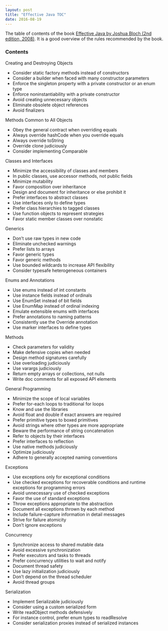 ```yaml
---
layout: post
title: "Effective Java TOC"
date: 2016-08-19
---
```


The table of contents of the book [Effective Java by Joshua Bloch (2nd edition, 2008)](https://www.amazon.com/Effective-Java-2nd-Joshua-Bloch/dp/3). It is a good overview of the rules recommended by the book.

### Contents

Creating and Destroying Objects

* Consider static factory methods instead of constructors 
* Consider a builder when faced with many constructor parameters 
* Enforce the singleton property with a private constructor or an enum type 
* Enforce noninstantiability with a private constructor 
* Avoid creating unnecessary objects 
* Eliminate obsolete object references 
* Avoid finalizers 

Methods Common to All Objects

* Obey the general contract when overriding equals 
* Always override hashCode when you override equals
* Always override toString 
* Override clone judiciously 
* Consider implementing Comparable 

Classes and Interfaces

* Minimize the accessibility of classes and members 
* In public classes, use accessor methods, not public fields 
* Minimize mutability 
* Favor composition over inheritance 
* Design and document for inheritance or else prohibit it 
* Prefer interfaces to abstract classes 
* Use interfaces only to define types
* Prefer class hierarchies to tagged classes 
* Use function objects to represent strategies 
* Favor static member classes over nonstatic 

Generics

* Don’t use raw types in new code 
* Eliminate unchecked warnings
* Prefer lists to arrays 
* Favor generic types
* Favor generic methods 
* Use bounded wildcards to increase API flexibility 
* Consider typesafe heterogeneous containers 

Enums and Annotations

* Use enums instead of int constants
* Use instance fields instead of ordinals 
* Use EnumSet instead of bit fields 
* Use EnumMap instead of ordinal indexing
* Emulate extensible enums with interfaces 
* Prefer annotations to naming patterns 
* Consistently use the Override annotation
* Use marker interfaces to define types 

Methods

* Check parameters for validity 
* Make defensive copies when needed 
* Design method signatures carefully 
* Use overloading judiciously 
* Use varargs judiciously 
* Return empty arrays or collections, not nulls 
* Write doc comments for all exposed API elements 

General Programming

* Minimize the scope of local variables 
* Prefer for-each loops to traditional for loops 
* Know and use the libraries 
* Avoid float and double if exact answers are required 
* Prefer primitive types to boxed primitives 
* Avoid strings where other types are more appropriate 
* Beware the performance of string concatenation 
* Refer to objects by their interfaces 
* Prefer interfaces to reflection 
* Use native methods judiciously
* Optimize judiciously 
* Adhere to generally accepted naming conventions 

Exceptions

* Use exceptions only for exceptional conditions 
* Use checked exceptions for recoverable conditions and runtime exceptions for programming errors 
* Avoid unnecessary use of checked exceptions 
* Favor the use of standard exceptions
* Throw exceptions appropriate to the abstraction
* Document all exceptions thrown by each method
* Include failure-capture information in detail messages 
* Strive for failure atomicity 
* Don’t ignore exceptions 

Concurrency

* Synchronize access to shared mutable data
* Avoid excessive synchronization 
* Prefer executors and tasks to threads
* Prefer concurrency utilities to wait and notify
* Document thread safety 
* Use lazy initialization judiciously 
* Don’t depend on the thread scheduler 
* Avoid thread groups 

Serialization

* Implement Serializable judiciously
* Consider using a custom serialized form 
* Write readObject methods defensively 
* For instance control, prefer enum types to readResolve 
* Consider serialization proxies instead of serialized instances
